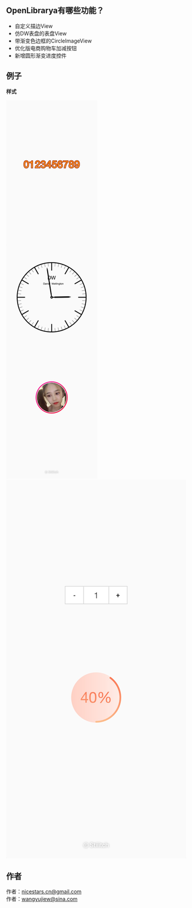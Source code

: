 ## OpenLibrarya有哪些功能？ ##

* 自定义描边View
* 仿DW表盘的表盘View
* 带渐变色边框的CircleImageView
* 优化版电商购物车加减按钮
* 新增圆形渐变进度控件

## 例子 ##

**样式**


<img src="https://github.com/NiceStars/OpenLibrary/blob/master/image/WechatIMG7.jpeg"/>
<img src="https://github.com/NiceStars/OpenLibrary/blob/master/image/WechatIMG6.jpeg"/>


## 作者 ##
作者：nicestars.cn@gmail.com</br>作者：wangyujiew@sina.com
